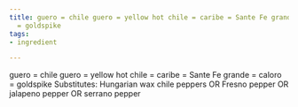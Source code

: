 ```yaml
---
title: guero = chile guero = yellow hot chile = caribe = Sante Fe grande = caloro
  = goldspike
tags:
- ingredient

---
```

guero = chile guero = yellow hot chile = caribe = Sante Fe grande = caloro = goldspike Substitutes: Hungarian wax chile peppers OR Fresno pepper OR jalapeno pepper OR serrano pepper
